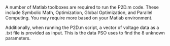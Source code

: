A number of Matlab toolboxes are required to run the P2D.m code. These include Symbolic Math, Optimization, Global Optimization, and Parallel Computing. You may require more based on your Matlab environment.

Additionally, when running the P2D.m script, a vector of voltage data as a .txt file is provided as input. This is the data PSO uses to find the 8 unknown parameters.
